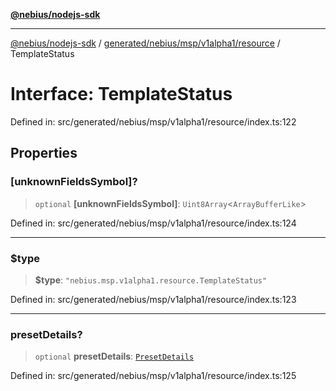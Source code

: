 [**@nebius/nodejs-sdk**](../../../../../../README.md)

---

[@nebius/nodejs-sdk](../../../../../../README.md) / [generated/nebius/msp/v1alpha1/resource](../README.md) / TemplateStatus

# Interface: TemplateStatus

Defined in: src/generated/nebius/msp/v1alpha1/resource/index.ts:122

## Properties

### \[unknownFieldsSymbol\]?

> `optional` **\[unknownFieldsSymbol\]**: `Uint8Array`\<`ArrayBufferLike`\>

Defined in: src/generated/nebius/msp/v1alpha1/resource/index.ts:124

---

### $type

> **$type**: `"nebius.msp.v1alpha1.resource.TemplateStatus"`

Defined in: src/generated/nebius/msp/v1alpha1/resource/index.ts:123

---

### presetDetails?

> `optional` **presetDetails**: [`PresetDetails`](PresetDetails.md)

Defined in: src/generated/nebius/msp/v1alpha1/resource/index.ts:125
